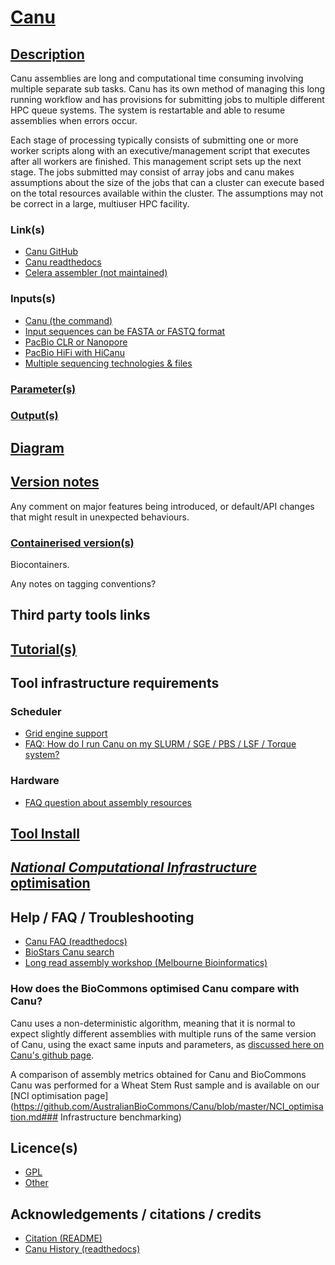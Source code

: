 # [Canu](https://github.com/marbl/canu)

## [Description](https://canu.readthedocs.io/en/latest/quick-start.html)

Canu assemblies are long and computational time consuming involving
multiple separate sub tasks. Canu has its own method of managing this
long running workflow and has provisions for submitting jobs to
multiple different HPC queue systems. The system is restartable and
able to resume assemblies when errors occur.

Each stage of processing typically consists of submitting one or more
worker scripts along with an executive/management script that executes
after all workers are finished. This management script sets up the
next stage. The jobs submitted may consist of array jobs and canu
makes assumptions about the size of the jobs that can a cluster can
execute based on the total resources available within the cluster. The
assumptions may not be correct in a large, multiuser HPC facility.


### Link(s)

- [Canu GitHub](https://github.com/marbl/canu)
- [Canu readthedocs](https://canu.readthedocs.io/en/latest/)
- [Celera assembler (not maintained)](http://wgs-assembler.sourceforge.net/wiki/index.php?title=Main_Page)

### Inputs(s)

- [Canu (the command)](https://canu.readthedocs.io/en/latest/tutorial.html#canu-the-command)
- [Input sequences can be FASTA or FASTQ format](https://canu.readthedocs.io/en/latest/quick-start.html)
- [PacBio CLR or Nanopore](https://canu.readthedocs.io/en/latest/quick-start.html#assembling-pacbio-clr-or-nanopore-data)
- [PacBio HiFi with HiCanu](https://canu.readthedocs.io/en/latest/quick-start.html#assembling-pacbio-hifi-with-hicanu)
- [Multiple sequencing technologies & files](https://canu.readthedocs.io/en/latest/quick-start.html#assembling-with-multiple-technologies-and-multiple-files)

### [Parameter(s)](https://canu.readthedocs.io/en/latest/parameter-reference.html)

### [Output(s)](https://canu.readthedocs.io/en/latest/tutorial.html#outputs)

## [Diagram](https://canu.readthedocs.io/en/latest/pipeline.html)

## [Version notes](https://github.com/marbl/canu/releases)

Any comment on major features being introduced, or default/API changes that might result in unexpected behaviours.

### [Containerised version(s)](https://quay.io/repository/biocontainers/canu)

Biocontainers.

Any notes on tagging conventions?

## Third party tools links

## [Tutorial(s)](https://canu.readthedocs.io/en/latest/tutorial.html)

## Tool infrastructure requirements

### Scheduler

- [Grid engine support](https://canu.readthedocs.io/en/latest/parameter-reference.html#grid-engine-support)
- [FAQ: How do I run Canu on my SLURM / SGE / PBS / LSF / Torque system?](https://canu.readthedocs.io/en/latest/faq.html#how-do-i-run-canu-on-my-slurm-sge-pbs-lsf-torque-system)

### Hardware

- [FAQ question about assembly resources](https://canu.readthedocs.io/en/latest/faq.html#what-resources-does-canu-require-for-a-bacterial-genome-assembly-a-mammalian-assembly)

## [Tool Install](https://github.com/marbl/canu#install)

## [*National Computational Infrastructure* optimisation](NCI_optimisation.md)

## Help / FAQ / Troubleshooting

- [Canu FAQ (readthedocs)](https://canu.readthedocs.io/en/latest/faq.html)
- [BioStars Canu search](https://www.biostars.org/local/search/page/?q=canu)
- [Long read assembly workshop (Melbourne Bioinformatics)](https://www.melbournebioinformatics.org.au/tutorials/tutorials/pacbio/)

### How does the BioCommons optimised Canu compare with Canu?

Canu uses a non-deterministic algorithm, meaning that it is normal to expect slightly different assemblies with multiple runs of the same version of Canu, using the exact same inputs and parameters, as [discussed here on Canu's github page](https://github.com/marbl/canu/issues/1013). 

A comparison of assembly metrics obtained for Canu and BioCommons Canu was performed for a Wheat Stem Rust sample and is available on our [NCI optimisation page](https://github.com/AustralianBioCommons/Canu/blob/master/NCI_optimisation.md### Infrastructure benchmarking)


## Licence(s)

- [GPL](https://github.com/marbl/canu/blob/master/README.license.GPL)
- [Other](https://github.com/marbl/canu/blob/master/README.licenses)

## Acknowledgements / citations / credits

- [Citation (README)](https://github.com/marbl/canu#citation)
- [Canu History (readthedocs)](https://canu.readthedocs.io/en/latest/history.html)
